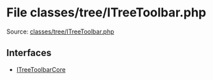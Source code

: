 File classes/tree/ITreeToolbar.php
=========

Source: [classes/tree/ITreeToolbar.php](https://github.com/PrestaShop/PrestaShop/blob/1.6.0.7/classes/tree/ITreeToolbar.php)

Interfaces
----------

* [ITreeToolbarCore](interface.ITreeToolbarCore.md)


